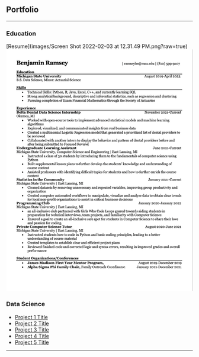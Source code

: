 ## Portfolio

---

### Education 

[Resume](images/Screen Shot 2022-02-03 at 12.31.49 PM.png?raw=true)
<img src="images/Screen Shot 2022-02-03 at 12.31.49 PM.png?raw=true"/>

<!-- ---
[Project 2 Title](/pdf/sample_presentation.pdf)
<img src="images/dummy_thumbnail.jpg?raw=true"/>

---
[Project 3 Title](http://example.com/)
<img src="images/dummy_thumbnail.jpg?raw=true"/>

---
 -->
### Data Science

- [Project 1 Title](https://www.instagram.com/finnian.boyle/)
- [Project 2 Title](https://www.instagram.com/joshallenqb/)
- [Project 3 Title](images/IMG_0181.png?raw=true)
- [Project 4 Title](http://example.com/)
- [Project 5 Title](http://example.com/)

---





